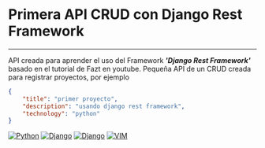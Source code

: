 # Primera API CRUD con Django Rest Framework
___

API creada para aprender el uso del Framework **_'Django Rest Framework'_**
basado en el tutorial de Fazt en youtube.
Pequeña API de un CRUD creada para registrar proyectos, por ejemplo

~~~ json
{
    "title": "primer proyecto",
    "description": "usando django rest framework",
    "technology": "python"
}
~~~

[![Python](https://img.shields.io/badge/python-265075?style=for-the-badge&logo=python&logoColor=white&labelColor=101010)]()
[![Django](http://img.shields.io/badge/Django-11423E?style=for-the-badge&logo=django&logoColor=white&labelColor=101010)]()
[![Django](http://img.shields.io/badge/DjangoRestFramework-B00000?style=for-the-badge&logo=django&logoColor=white&labelColor=101010)]()
[![VIM](http://img.shields.io/badge/vim-1CB20A?style=for-the-badge&logo=vim&logoColor=white&labelColor=101010)]()
